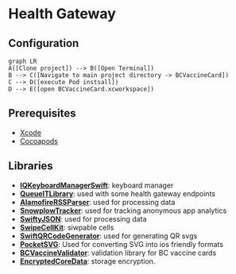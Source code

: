 # Health Gateway

## Configuration

```mermaid
graph LR
A([Clone project]) --> B([Open Terminal])
B --> C([Navigate to main project directory -> BCVaccineCard])
C --> D([execute Pod instsall])
D --> E([open BCVaccineCard.xcworkspace])
```
## Prerequisites
- [Xcode](https://developer.apple.com/xcode/)
- [Cocoapods](https://cocoapods.org/)



## Libraries
- **[ IQKeyboardManagerSwift](https://github.com/hackiftekhar/IQKeyboardManager)**: keyboard manager
- **[QueueITLibrary](https://github.com/queueit/ios-webui-sdk)**: used with some health gateway endpoints
- **[AlamofireRSSParser](https://github.com/AdeptusAstartes/AlamofireRSSParserr)**: used for processing data
- **[SnowplowTracker](https://github.com/snowplow/snowplow-objc-tracker)**: used for tracking anonymous app analytics
- **[SwiftyJSON](https://github.com/SwiftyJSON/SwiftyJSON)**: used for processing data
- **[SwipeCellKit](https://github.com/SwipeCellKit/SwipeCellKit)**: siwpable cells
- **[SwiftQRCodeGenerator](https://github.com/fwcd/swift-qrcode-generator)**: used for generating QR svgs
- **[PocketSVG](https://github.com/pocketsvg/PocketSVG)**: Used for converting SVG into ios friendly formats
- **[BCVaccineValidator](https://github.com/bcgov/iOSVaccineValidator)**: validation library for BC vaccine cards
- **[EncryptedCoreData](https://github.com/project-imas/encrypted-core-data)**: storage encryption.
